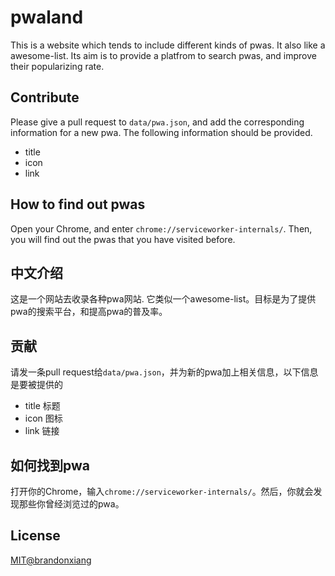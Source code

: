 # pwaland

This is a website which tends to include different kinds of pwas. It also like a awesome-list. Its aim is to provide a platfrom to search pwas, and improve their popularizing rate.

## Contribute

Please give a pull request to `data/pwa.json`, and add the corresponding information for a new pwa. The following information should be provided.

- title
- icon
- link

## How to find out pwas

Open your Chrome, and enter `chrome://serviceworker-internals/`. Then, you will find out the pwas that you have visited before.

## 中文介绍

这是一个网站去收录各种pwa网站. 它类似一个awesome-list。目标是为了提供pwa的搜索平台，和提高pwa的普及率。

## 贡献

请发一条pull request给`data/pwa.json`，并为新的pwa加上相关信息，以下信息是要被提供的

- title 标题
- icon 图标
- link 链接

## 如何找到pwa

打开你的Chrome，输入`chrome://serviceworker-internals/`。然后，你就会发现那些你曾经浏览过的pwa。

## License

[MIT@brandonxiang](./LICENSE)